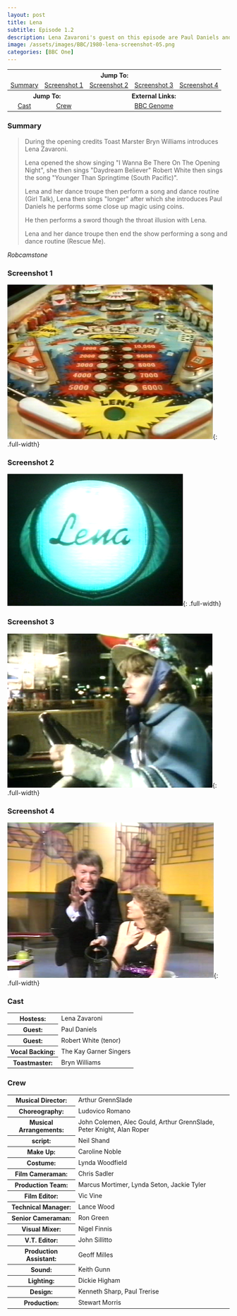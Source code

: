```yaml
---
layout: post
title: Lena
subtitle: Episode 1.2
description: Lena Zavaroni's guest on this episode are Paul Daniels and Robert White.
image: /assets/images/BBC/1980-lena-screenshot-05.png
categories: [BBC One]
---
```


<table>
<tr align="center">
<th colspan="5">Jump To:</th>
</tr>

<tr align="center">
<td><a href="#summary">Summary</a></td>
<td><a href="#screenshot-1">Screenshot 1</a></td>
<td><a href="#screenshot-2">Screenshot 2</a></td>
<td><a href="#screenshot-3">Screenshot 3</a></td>
<td><a href="#screenshot-4">Screenshot 4</a></td>
</tr>

<tr align="center">
<th colspan="2">Jump To:</th>
<th colspan="3">External Links:</th>
</tr>

<tr align="center">
<td><a href="#cast">Cast</a></td>
<td><a href="#crew">Crew</a></td>
<td colspan="3"><a href="https://genome.ch.bbc.co.uk/bd90121b8dba4bb9b976542dc0dd1a79">BBC Genome</a></td>
</tr>
</table>

### Summary

> During the opening credits Toast Marster Bryn Williams introduces Lena Zavaroni.
>
> Lena opened the show singing &quot;I Wanna Be There On The Opening Night&quot;, she then sings &quot;Daydream Believer&quot; Robert White then sings the song &quot;Younger Than Springtime (South Pacific)&quot;.
>
> Lena and her dance troupe then perform a song and dance routine (Girl Talk), Lena then sings &quot;longer&quot; after which she introduces Paul Daniels he performs some close up magic using coins.
>
> He then performs a sword though the throat illusion with Lena.
>
> Lena and her dance troupe then end the show performing a song and dance routine (Rescue Me).

<cite>Robcamstone</cite>

### Screenshot 1

![](/assets/images/BBC/1980-lena-screenshot-01.png){: .full-width}

### Screenshot 2
![](/assets/images/BBC/1980-lena-screenshot-02.png){: .full-width}

### Screenshot 3
![](/assets/images/BBC/1980-lena-screenshot-03.png){: .full-width}

### Screenshot 4
![](/assets/images/BBC/1980-lena-screenshot-05.png){: .full-width}

### Cast

<table>
<tr><th>Hostess:</th><td>Lena Zavaroni</td></tr>
<tr><th>Guest:</th><td>Paul Daniels</td></tr>
<tr><th>Guest:</th><td>Robert White (tenor)</td></tr>
<tr><th>Vocal Backing:</th><td>The Kay Garner Singers</td></tr>
<tr><th>Toastmaster:</th><td>Bryn Williams</td></tr>
</table>

### Crew

<table>
<tr><th>Musical Director:</th><td>Arthur GrennSlade</td></tr>

<tr><th>Choreography:</th><td>Ludovico Romano</td></tr>

<tr><th>Musical Arrangements:</th><td>John Colemen, Alec Gould, Arthur GrennSlade, Peter Knight, Alan Roper</td></tr>

<tr><th>script:</th><td>Neil Shand</td></tr>

<tr><th>Make Up:</th><td>Caroline Noble</td></tr>

<tr><th>Costume:</th><td>Lynda Woodfield</td></tr>

<tr><th>Film Cameraman:</th><td>Chris Sadler</td></tr>

<tr><th>Production Team:</th><td>Marcus Mortimer, Lynda Seton, Jackie Tyler</td></tr>

<tr><th>Film Editor:</th><td>Vic Vine</td></tr>

<tr><th>Technical Manager:</th><td>Lance Wood</td></tr>

<tr><th>Senior Cameraman:</th><td>Ron Green</td></tr>

<tr><th>Visual Mixer:</th><td>Nigel Finnis</td></tr>

<tr><th>V.T. Editor:</th><td>John Sillitto</td></tr>

<tr><th>Production Assistant:</th><td>Geoff Milles</td></tr>

<tr><th>Sound:</th><td>Keith Gunn</td></tr>

<tr><th>Lighting:</th><td>Dickie Higham</td></tr>

<tr><th>Design:</th><td>Kenneth Sharp, Paul Trerise</td></tr>

<tr><th>Production:</th><td>Stewart Morris</td></tr>
</table>

